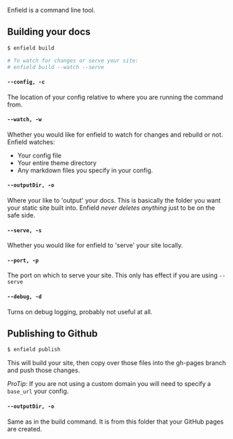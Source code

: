 Enfield is a command line tool.

## Building your docs
```bash
$ enfield build

# To watch for changes or serve your site:
# enfield build --watch --serve
```

#### `--config, -c`
The location of your config relative to where you are running the command from.

#### `--watch, -w`
Whether you would like for enfield to watch for changes and rebuild or not. Enfield watches:
- Your config file
- Your entire theme directory
- Any markdown files you specify in your config.

#### `--outputDir, -o`
Where your like to 'output' your docs. This is basically the folder you want your static site built into. Enfield _never deletes anything_ just to be on the safe side.

#### `--serve, -s`
Whether you would like for enfield to 'serve' your site locally.

#### `--port, -p`
The port on which to serve your site. This only has effect if you are using `--serve`

#### `--debug, -d`
Turns on debug logging, probably not useful at all.


## Publishing to Github
```bash
$ enfield publish
```
This will build your site, then copy over those files into the gh-pages branch and push those changes.

_ProTip_: If you are not using a custom domain you will need to specify a `base_url` your config.

#### `--outputDir, -o`
Same as in the build command. It is from this folder that your GitHub pages are created.
